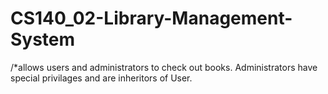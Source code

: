 # CS140_02-Library-Management-System

/*allows users and administrators to check out books. Administrators have special privilages and are inheritors of User.  
